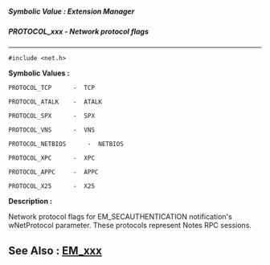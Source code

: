 ##### Symbolic Value : Extension Manager
##### PROTOCOL_xxx - Network protocol flags
---
```
#include <net.h>
```

**Symbolic Values :**

	PROTOCOL_TCP	  -  TCP

	PROTOCOL_ATALK	  -  ATALK

	PROTOCOL_SPX	  -  SPX

	PROTOCOL_VNS	  -  VNS

	PROTOCOL_NETBIOS	  -  NETBIOS

	PROTOCOL_XPC	  -  XPC

	PROTOCOL_APPC	  -  APPC

	PROTOCOL_X25	  -  X25


**Description :**

Network protocol flags for EM_SECAUTHENTICATION notification's wNetProtocol parameter.  These protocols represent Notes RPC sessions.


**See Also :**
[EM_xxx](/domino-c-api-docs/reference/Symb/EM_xxx)
---
